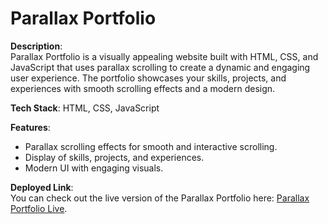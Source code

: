 # Parallax Portfolio

**Description**:  
Parallax Portfolio is a visually appealing website built with HTML, CSS, and JavaScript that uses parallax scrolling to create a dynamic and engaging user experience. The portfolio showcases your skills, projects, and experiences with smooth scrolling effects and a modern design.

**Tech Stack**: HTML, CSS, JavaScript

**Features**:
- Parallax scrolling effects for smooth and interactive scrolling.
- Display of skills, projects, and experiences.
- Modern UI with engaging visuals.

**Deployed Link**:  
You can check out the live version of the Parallax Portfolio here: [Parallax Portfolio Live](https://my-parallax-portfolio.netlify.app/).
